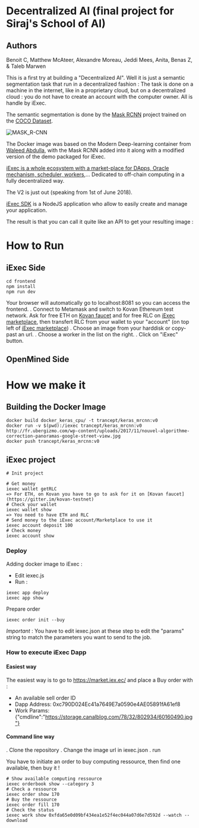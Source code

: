 # Decentralized AI (final project for Siraj's School of AI)

## Authors
Benoit C, Matthew McAteer, Alexandre Moreau, Jeddi Mees, Anita, Benas Z, & Taleb Marwen

This is a first try at building a "Decentralized AI". Well it is just a semantic segmentation task that run in a decentralized fashion : The task is done on a machine in the internet, like in a proprietary cloud, but on a decentralized cloud : you do not have to create an account with the computer owner. All is handle by iExec.

The semantic segmentation is done by the [Mask RCNN](https://github.com/matterport/Mask_RCNN) project trained on the [COCO Dataset](http://cocodataset.org/).

![MASK_R-CNN](https://github.com/trancept/decentralized_AI/blob/master/img/20180604_143926.png)

The Docker image was based on the Modern Deep-learning container from [Waleed Abdulla](https://hub.docker.com/r/waleedka/modern-deep-learning/), with the Mask RCNN added into it along with a modified version of the demo packaged for iExec.

[iExec is a whole ecosystem with a market-place for DApps, Oracle mechanism, scheduler, workers](https://cdn-images-1.medium.com/max/1200/1*iiERfyS1iqvVXNCXFrghfA.jpeg),... Dedicated to off-chain computing in a fully decentralized way.

The V2 is just out (speaking from 1st of June 2018).

[iExec SDK](https://github.com/iExecBlockchainComputing/iexec-sdk) is a NodeJS application who allow to easily create and manage your application.

The result is that you can call it quite like an API to get your resulting image :

# How to Run 
## iExec Side

```
cd frontend
npm install
npm run dev
```
Your browser will automatically go to localhost:8081 so you can access the frontend.
. Connect to Metamask and switch to Kovan Ethereum test network. Ask for free ETH on [Kovan faucet](https://gitter.im/kovan-testnet) and for free RLC on [iExec marketplace](https://market.iex.ec/), then transfert RLC from your wallet to your "account" (on top left of [iExec marketplace](https://market.iex.ec/))
. Choose an image from your harddisk or copy-past an url.
. Choose a worker in the list on the right.
. Click on "iExec" button.

## OpenMined Side

# How we make it

## Building the Docker Image

```
docker build docker_keras_cpu/ -t trancept/keras_mrcnn:v0
docker run -v $(pwd):/iexec trancept/keras_mrcnn:v0  http://fr.ubergizmo.com/wp-content/uploads/2017/11/nouvel-algorithme-correction-panoramas-google-street-view.jpg
docker push trancept/keras_mrcnn:v0
```


## iExec project

```
# Init project

# Get money
iexec wallet getRLC
=> For ETH, on Kovan you have to go to ask for it on [Kovan faucet](https://gitter.im/kovan-testnet)
# Check your wallet
iexec wallet show
=> You need to have ETH and RLC
# Send money to the iExec account/Marketplace to use it
iexec account deposit 100
# Check money
iexec account show
```

### Deploy

Adding docker image to iExec :
- Edit iexec.js
- Run :
```
iexec app deploy
iexec app show
```
Prepare order

```
iexec order init --buy
```
*Important* : You have to edit iexec.json at these step to edit the "params" string to match the parameters you want to send to the job.


### How to execute iExec Dapp

#### Easiest way

The easiest way is to go to https://market.iex.ec/ and place a Buy order with :
- An available sell order ID
- Dapp Address: 0xc790D024Ec41a7649E7a0590e4AE05891fA61ef8
- Work Params: {"cmdline":"https://storage.canalblog.com/78/32/802934/60160490.jpg"}
 
#### Command line way

. Clone the repository
. Change the image url in iexec.json
. run

You have to initiate an order to buy computing ressource, then find one available, then buy it !

```
# Show available computing ressource
iexec orderbook show --category 3
# Check a ressource
iexec order show 170
# Buy the ressource
iexec order fill 170
# Check the status
iexec work show 0xfda65e0d09bf434ea1e52f4ec044a07d6e7d592d --watch --download
```
